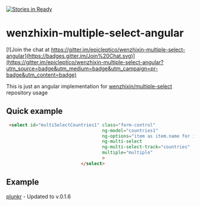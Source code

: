 [![Stories in Ready](https://badge.waffle.io/epicleptico/wenzhixin-multiple-select-angular.png?label=ready&title=Ready)](https://waffle.io/epicleptico/wenzhixin-multiple-select-angular)
# wenzhixin-multiple-select-angular

[![Join the chat at https://gitter.im/epicleptico/wenzhixin-multiple-select-angular](https://badges.gitter.im/Join%20Chat.svg)](https://gitter.im/epicleptico/wenzhixin-multiple-select-angular?utm_source=badge&utm_medium=badge&utm_campaign=pr-badge&utm_content=badge)


This is just an angular implementation for [wenzhixin/multiple-select](https://github.com/wenzhixin/multiple-select) repository usage


Quick example
-------------

```HTML
 <select id="multiSelectCountries1" class="form-control"
                                    ng-model="countries1"
                                    ng-options="item as item.name for item in countries track by item.id"
                                    ng-multi-select
                                    ng-multi-select-track="countries"
                                    multiple="multiple"
                                    >
                            </select>
```

Example
-------

[plunkr](http://plnkr.co/edit/e9vuq5yW5to2Em0EX3Fa?p=preview) - Updated to v.0.1.6
